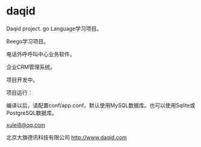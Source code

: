 daqid
=====
Daqid project.
go Language学习项目。

Beego学习项目。

电话外呼呼叫中心业务软件。

企业CRM管理系统。

项目开发中。

项目运行：

编译以后，请配置conf/app.conf。默认使用MySQL数据库。也可以使用Sqlite或PostgreSQL数据库。

xulei8@qq.com

北京大旗德讯科技有限公司
http://www.daqid.com


